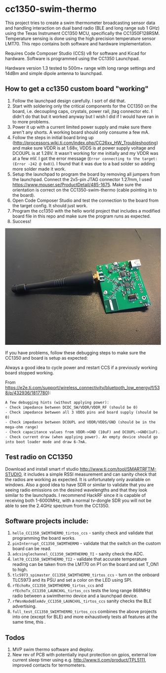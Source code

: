 # cc1350-swim-thermo
This project tries to create a swim thermometer broadcasting sensor data and handling interaction on dual band radio (BLE and long range sub 1 GHz) using the Texas Instrument CC1350 MCU, specifically the CC1350F128RSM. Temperature sensing is done using the high precision temperature sensor LMT70. This repo contains both software and hardware implementation.

Requires Code Composer Studio (CCS) v8 for software and Kicad for hardware. Software is programmed using the CC1350 Launchpad.

Hardware version 1.3 tested to 500m+ range with long range settings and 14dBm and simple dipole antenna to launchpad.

## How to get a cc1350 custom board "working"
1. Follow the launchpad design carefully. I sort of did that.
1. Start with soldering only the critical components for the CC1350 on the board, i.e. decoupling caps, crystals, power rail, jtag connector etc. I didn't do that but it worked anyway but I wish I did if I would have ran in to more problems.
1. Power it up with a current limited power supply and make sure there aren't any shorts. A working board should only consume a few mA.
1. Follow the steps in initial board bring up (http://processors.wiki.ti.com/index.php/CC26xx_HW_Troubleshooting) and make sure VDDR is at 1.68v, VDDS is at power supply voltage and DCOUPL is at 1.28V. It wasn't working for me initially and my VDDR was at a few mV. I got the error message (`Error connecting to the target:
(Error -242 @ 0x0)`). I found that it was due to a bad solder so adding more solder made it work. 
1. Setup the launchpad to program the board by removing all jumpers from the launchpad. Connect the 2x5-pin JTAG connector 1.27mm, I used https://www.mouser.se/ProductDetail/485-1675. Make sure the orientation is correct on the CC1350-swim-thermo (cable pointing in to the board). 
1. Open Code Composer Studio and test the connection to the board from the target config. It should just work.
1. Program the cc1350 with the hello world project that includes a modified board file in this repo and make sure the program runs as expected.
1. Success!

![Hardware version 1.3 working as expected!](https://github.com/mik4el/cc1350-swim-thermo/raw/master/cc1350-swim-thermo-v1_3.jpg)

If you have problems, follow these debugging steps to make sure the CC1350 and board is setup as expected:

Always a good idea to cycle power and restart CCS if a previously working board stopped working.

From https://e2e.ti.com/support/wireless_connectivity/bluetooth_low_energy/f/538/p/432936/1817780): 
```
A few debugging hints (without applying power):
- Check impedance between DCDC_SW/VDDR/VDDR_RF (should be 0)
- Check impedance betwwen all 3 VDDS pins and board supply (should be 0)
- Check impedance between DCOUPL and VDDR/VDDS/GND (should be in the mega-ohm range)
- Check capacitance values from VDDR->GND (10uF) and DCOUPL->GND(1uF).
- Check current draw (when applying power). An empty device should go into boot loader mode and draw 6-7mA.
```

## Test radio on CC1350
Download and install smart rf studio http://www.ti.com/tool/SMARTRFTM-STUDIO, it includes a simple RSSI measurement and can sanity check that the radios are working as expected. It is unfortunately only available on windows. Also a good idea to have SDR or similar to validate that you are seeing radio emissions on the desired wavelengths and that they look similar to the launchpads. I recommend HackRF since it is capable of receiving both 1-6000MHz, with a normal tv-dongle SDR you will not be able to see the 2.4GHz spectrum from the CC1350.

## Software projects include:
1. `hello_CC1350_SWIMTHERMO_tirtos_ccs` - sanity check and validate that programming the board works.
1. `pinInterrupt_CC1350_SWIMTHERMO` - validate that the switch on the custom board can be read.
1. `adcsinglechannel_CC1350_SWIMTHERMO_TI` - sanity check the ADC.
1. `lmt70_CC1350_SWIMTHERMO_TI2` - validate that accurate temperature reading can be taken from the LMT70 on P1 on the board and set T_ON1 to high.
1. `tlc5973_spimaster_CC1350_SWIMTHERMO_tirtos_ccs` - turn on the onboard TLC5973 and its PSU and set a color on the LED using SPI.
1. `rfEchoRx_CC1350_SWIMTHERMO_tirtos_ccs` and `rfEchoTx_CC1350_LAUNCHXL_tirtos_ccs` tests the long range 868MHz radio between a swimthermo device and a launchpad device.
1. `rfWsnNodeBleAdv_CC1350_LAUNCHXL_tirtos_ccs` sanity checks the BLE advertising.
1. `full_test_CC1350_SWIMTHERMO_tirtos_ccs` combines the above projects into one (except for BLE) and more exhaustively tests all features at the same time, this .

## Todos
1. MVP swim thermo software and deploy.
1. New rev of PCB with potentially input protection on gpios, external low current sleep timer using e.g. http://www.ti.com/product/TPL5111, improved contacts for termometers.
